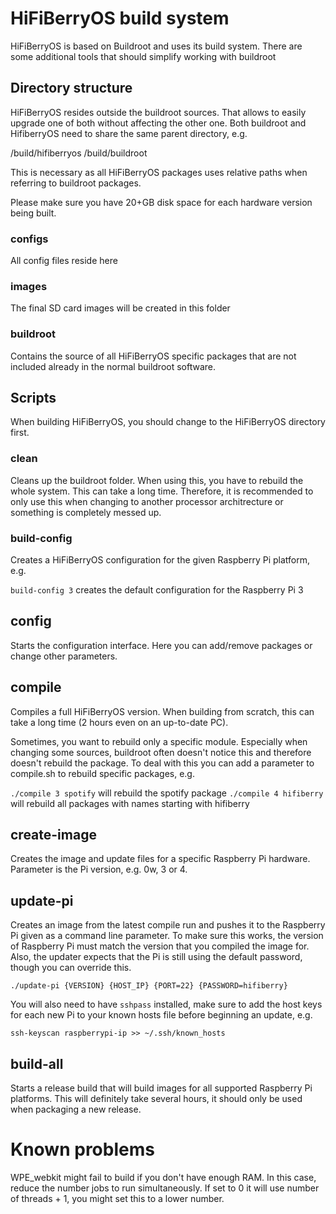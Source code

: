 # HiFiBerryOS build system

HiFiBerryOS is based on Buildroot and uses its build system. There are some additional tools that should simplify 
working with buildroot

## Directory structure

HiFiBerryOS resides outside the buildroot sources. That allows to easily upgrade one of both without affecting 
the other one. Both buildroot and HifiberryOS need to share the same parent directory, e.g.

/build/hifiberryos
/build/buildroot

This is necessary as all HiFiBerryOS packages uses relative paths when referring to buildroot packages.

Please make sure you have 20+GB disk space for each hardware version being built.

### configs

All config files reside here

### images

The final SD card images will be created in this folder

### buildroot

Contains the source of all HiFiBerryOS specific packages that are not included already in the normal
buildroot software.


## Scripts

When building HiFiBerryOS, you should change to the HiFiBerryOS directory first.

### clean
 
Cleans up the buildroot folder. When using this, you have to rebuild the whole system. This can take a long time. 
Therefore, it is recommended to only use this when changing to another processor architrecture or something is completely
messed up.

### build-config

Creates a HiFiBerryOS configuration for the given Raspberry Pi platform, e.g.

`build-config 3` creates the default configuration for the Raspberry Pi 3

## config

Starts the configuration interface. Here you can add/remove packages or change other parameters.

## compile

Compiles a full HiFiBerryOS version. When building from scratch, this can take a long time (2 hours even on an up-to-date PC).

Sometimes, you want to rebuild only a specific module. Especially when changing some sources, buildroot often doesn't notice 
this and therefore doesn't rebuild the package. To deal with this you can add a parameter to compile.sh to rebuild specific 
packages, e.g. 

`./compile 3 spotify` will rebuild the spotify package
`./compile 4 hifiberry` will rebuild all packages with names starting with hifiberry

## create-image

Creates the image and update files for a specific Raspberry Pi hardware. Parameter is the Pi version, e.g. 0w, 3 or 4.

## update-pi

Creates an image from the latest compile run and pushes it to the Raspberry Pi given as a command line parameter.
To make sure this works, the version of Raspberry Pi must match the version that you compiled the image for. Also, the updater expects that the Pi is still using the default password, though you can override this.

`./update-pi {VERSION} {HOST_IP} {PORT=22} {PASSWORD=hifiberry}`

You will also need to have `sshpass` installed, make sure to add the host keys for each new Pi to your known hosts file before beginning an update, e.g.

`ssh-keyscan raspberrypi-ip >> ~/.ssh/known_hosts`

## build-all

Starts a release build that will build images for all supported Raspberry Pi platforms. This will definitely 
take several hours, it should only be used when packaging a new release.

# Known problems

WPE_webkit might fail to build if you don't have enough RAM. In this case, reduce the number jobs to run simultaneously. If set to 0 it will use number of threads + 1, you might set this to a lower number. 
